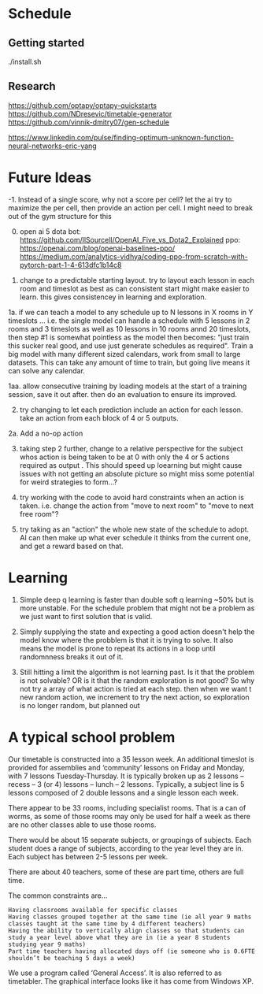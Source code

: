 # Schedule


## Getting started

./install.sh

## Research

https://github.com/optapy/optapy-quickstarts
https://github.com/NDresevic/timetable-generator
https://github.com/vinnik-dmitry07/gen-schedule

https://www.linkedin.com/pulse/finding-optimum-unknown-function-neural-networks-eric-yang

# Future Ideas

-1. Instead of a single score, why not a score per cell? let the ai try to maximize the per cell, then provide an action per cell. I might need to break out of the gym structure for this

0. open ai 5 dota bot: https://github.com/llSourcell/OpenAI_Five_vs_Dota2_Explained
ppo: https://openai.com/blog/openai-baselines-ppo/
https://medium.com/analytics-vidhya/coding-ppo-from-scratch-with-pytorch-part-1-4-613dfc1b14c8


1. change to a predictable starting layout. try to layout each lesson in each room and timeslot as best as can
consistent start might make easier to learn. this gives consistencey in learning and exploration.

1a. if we can teach a model to any schedule up to N lessons in X rooms in Y timeslots ... i.e. the single model can handle
a schedule with 5 lessons in 2 rooms and 3 timeslots as well as 10 lessons in 10 rooms annd 20 timeslots, then
step #1 is somewhat pointless as the model then becomes: "just train this sucker real good, and use just generate schedules as required". Train a big model with many different sized calendars, work from small to large datasets. This can take any amount of time to train, but going live means it can solve any calendar.

1aa. allow consecutive training by loading models at the start of a training session, save it out after. then do an evaluation to ensure its improved.

2. try changing to let each prediction include an action for each lesson. take an action from each block of 4 or 5 outputs.

2a. Add a no-op action 

3. taking step 2 further, change to a relative perspective for the subject whos action is being taken to be at 0 with only the 4 or 5 actions required as output . This should speed up loearning but might cause issues with not getting an absolute picture so might miss some potential for weird strategies to form...?

4. try working with the code to avoid hard constraints when an action is taken. i.e. change the action from "move to next room" to "move to next free room"?

5. try taking as an "action" the whole new state of the schedule to adopt. AI can then make up what ever schedule it thinks from the current one, and get a reward based on that.

# Learning

1. Simple deep q learning is faster than double soft q learning ~50% but is more unstable. For the schedule problem that might not be a problem as we just want to first solution that is valid.

2. Simply supplying the state and expecting a good action doesn't help the model know where the probblem is that it is trying to solve. It also means the model is prone to repeat its actions in a loop until randomnness breaks it out of it.

3. Still hitting a limit the algorithm is not learning past. 
Is it that the problem is not solvable? OR is it that the random exploration is not good?
So why not try a array of what action is tried at each step. then when we want t new random action,
we increment to try the next action, so exploration is no longer random, but planned out


# A typical school problem

Our timetable is constructed into a 35 lesson week. An additional timeslot is provided for assemblies and ‘community’ lessons on Friday and Monday, with 7 lessons Tuesday-Thursday. It is typically broken up as 2 lessons – recess – 3 (or 4) lessons – lunch – 2 lessons. Typically, a subject line is 5 lessons composed of 2 double lessons and a single lesson each week.

There appear to be 33 rooms, including specialist rooms. That is a can of worms, as some of those rooms may only be used for half a week as there are no other classes able to use those rooms.

There would be about 15 separate subjects, or groupings of subjects. Each student does a range of subjects, according to the year level they are in. Each subject has between 2-5 lessons per week.

There are about 40 teachers, some of these are part time, others are full time.

The common constraints are…

    Having classrooms available for specific classes
    Having classes grouped together at the same time (ie all year 9 maths classes taught at the same time by 4 different teachers)
    Having the ability to vertically align classes so that students can study a year level above what they are in (ie a year 8 students studying year 9 maths)
    Part time teachers having allocated days off (ie someone who is 0.6FTE shouldn’t be teaching 5 days a week)

We use a program called ‘General Access’. It is also referred to as timetabler. The graphical interface looks like it has come from Windows XP.
